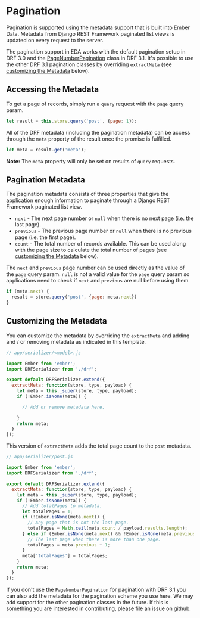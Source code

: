 # Pagination

Pagination is supported using the metadata support that is built into Ember Data.
Metadata from Django REST Framework paginated list views is updated on every request
to the server.

The pagination support in EDA works with the default pagination setup in DRF 3.0 and the
[PageNumberPagination](http://www.django-rest-framework.org/api-guide/pagination/#pagenumberpagination)
class in DRF 3.1. It's possible to use the other DRF 3.1 pagination classes by
overriding `extractMeta` (see [customizing the Metadata](#customizing-the-metadata) below).


## Accessing the Metadata

To get a page of records, simply run a `query` request with the `page` query param.

```js
let result = this.store.query('post', {page: 1});
```

All of the DRF metadata (including the pagination metadata) can be access through the
`meta` property of the result once the promise is fulfilled.

```js
let meta = result.get('meta');
```

**Note:** The `meta` property will only be set on results of `query` requests.


## Pagination Metadata

The pagination metadata consists of three properties that give the application enough
information to paginate through a Django REST Framework paginated list view.

* `next` - The next page number or `null` when there is no next page (i.e. the last
           page).
* `previous` - The previous page number or `null` when there is no previous page (i.e.
               the first page).
* `count` - The total number of records available. This can be used along with the page
            size to calculate the total number of pages (see
            [customizing the Metadata](#customizing-the-metadata) below).


The `next` and `previous` page number can be used directly as the value of the `page`
query param. `null` is not a valid value for the `page` query param so applications need
to check if `next` and `previous` are null before using them.

```js
if (meta.next) {
  result = store.query('post', {page: meta.next})
}
```

## Customizing the Metadata

You can customize the metadata by overriding the `extractMeta` and adding and / or removing
metadata as indicated in this template.

```js
// app/serializer/<model>.js

import Ember from 'ember';
import DRFSerializer from './drf';

export default DRFSerializer.extend({
  extractMeta: function(store, type, payload) {
    let meta = this._super(store, type, payload);
    if (!Ember.isNone(meta)) {

      // Add or remove metadata here.

    }
    return meta;
  }
});
```

This version of `extractMeta` adds the total page count to the `post` metadata.

```js
// app/serializer/post.js

import Ember from 'ember';
import DRFSerializer from './drf';

export default DRFSerializer.extend({
  extractMeta: function(store, type, payload) {
    let meta = this._super(store, type, payload);
    if (!Ember.isNone(meta)) {
      // Add totalPages to metadata.
      let totalPages = 1;
      if (!Ember.isNone(meta.next)) {
        // Any page that is not the last page.
        totalPages = Math.ceil(meta.count / payload.results.length);
      } else if (Ember.isNone(meta.next) && !Ember.isNone(meta.previous)) {
        // The last page when there is more than one page.
        totalPages = meta.previous + 1;
      }
      meta['totalPages'] = totalPages;
    }
    return meta;
  }
});
```

If you don't use the `PageNumberPagination` for pagination with DRF 3.1 you can also add
the metadata for the pagination scheme you use here. We may add support for the other
pagination classes in the future. If this is something you are interested in contributing,
please file an issue on github.
